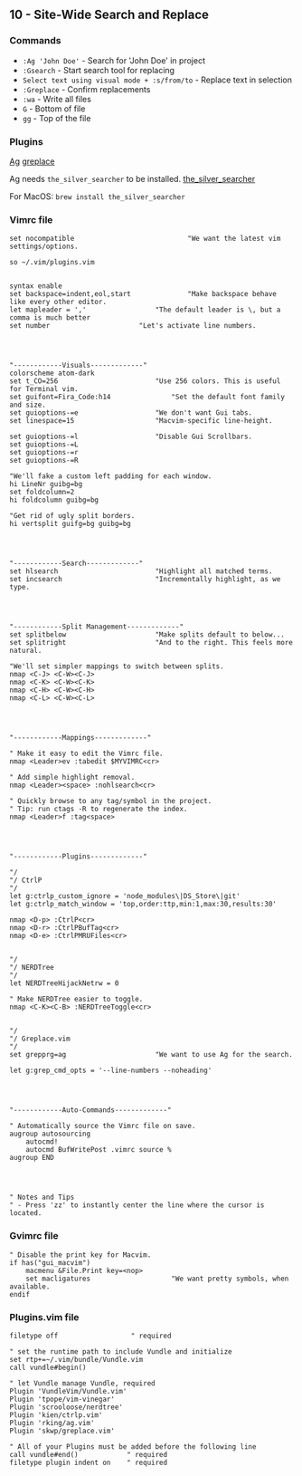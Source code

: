 ## 10 - Site-Wide Search and Replace

### Commands

- `:Ag 'John Doe'` - Search for 'John Doe' in project
- `:Gsearch` - Start search tool for replacing
- `Select text using visual mode + :s/from/to` - Replace text in selection
- `:Greplace` - Confirm replacements
- `:wa` - Write all files
- `G` - Bottom of file
- `gg` - Top of the file

### Plugins

[Ag](https://github.com/rking/ag.vim)
[greplace](http://github.com/skwp/greplace.vim)

Ag needs `the_silver_searcher` to be installed. [the_silver_searcher](https://github.com/ggreer/the_silver_searcher)

For MacOS: `brew install the_silver_searcher`

### Vimrc file

```
set nocompatible              				"We want the latest vim settings/options.

so ~/.vim/plugins.vim


syntax enable
set backspace=indent,eol,start				"Make backspace behave like every other editor.
let mapleader = ','					"The default leader is \, but a comma is much better
set number						"Let's activate line numbers.




"------------Visuals-------------"
colorscheme atom-dark
set t_CO=256						"Use 256 colors. This is useful for Terminal vim.
set guifont=Fira_Code:h14				"Set the default font family and size.
set guioptions-=e					"We don't want Gui tabs.
set linespace=15					"Macvim-specific line-height.

set guioptions-=l					"Disable Gui Scrollbars.
set guioptions-=L
set guioptions-=r
set guioptions-=R

"We'll fake a custom left padding for each window.
hi LineNr guibg=bg
set foldcolumn=2
hi foldcolumn guibg=bg

"Get rid of ugly split borders.
hi vertsplit guifg=bg guibg=bg




"------------Search-------------"
set hlsearch						"Highlight all matched terms.
set incsearch						"Incrementally highlight, as we type.




"------------Split Management-------------"
set splitbelow						"Make splits default to below...
set splitright						"And to the right. This feels more natural.

"We'll set simpler mappings to switch between splits.
nmap <C-J> <C-W><C-J>
nmap <C-K> <C-W><C-K>
nmap <C-H> <C-W><C-H>
nmap <C-L> <C-W><C-L>




"------------Mappings-------------"

" Make it easy to edit the Vimrc file.
nmap <Leader>ev :tabedit $MYVIMRC<cr>

" Add simple highlight removal.
nmap <Leader><space> :nohlsearch<cr>

" Quickly browse to any tag/symbol in the project.
" Tip: run ctags -R to regenerate the index.
nmap <Leader>f :tag<space>




"------------Plugins-------------"

"/
"/ CtrlP
"/
let g:ctrlp_custom_ignore = 'node_modules\|DS_Store\|git'
let g:ctrlp_match_window = 'top,order:ttp,min:1,max:30,results:30'

nmap <D-p> :CtrlP<cr>
nmap <D-r> :CtrlPBufTag<cr>
nmap <D-e> :CtrlPMRUFiles<cr>


"/
"/ NERDTree
"/
let NERDTreeHijackNetrw = 0

" Make NERDTree easier to toggle.
nmap <C-K><C-B> :NERDTreeToggle<cr>


"/
"/ Greplace.vim
"/
set grepprg=ag						"We want to use Ag for the search.

let g:grep_cmd_opts = '--line-numbers --noheading'




"------------Auto-Commands-------------"

" Automatically source the Vimrc file on save.
augroup autosourcing
	autocmd!
	autocmd BufWritePost .vimrc source %
augroup END




" Notes and Tips
" - Press 'zz' to instantly center the line where the cursor is located.
```

### Gvimrc file

```
" Disable the print key for Macvim.
if has("gui_macvim")
	macmenu &File.Print key=<nop>
	set macligatures					"We want pretty symbols, when available.
endif
```

### Plugins.vim file

```
filetype off                  " required

" set the runtime path to include Vundle and initialize
set rtp+=~/.vim/bundle/Vundle.vim
call vundle#begin()

" let Vundle manage Vundle, required
Plugin 'VundleVim/Vundle.vim'
Plugin 'tpope/vim-vinegar'
Plugin 'scrooloose/nerdtree'
Plugin 'kien/ctrlp.vim'
Plugin 'rking/ag.vim'
Plugin 'skwp/greplace.vim'

" All of your Plugins must be added before the following line
call vundle#end()            " required
filetype plugin indent on    " required
```
